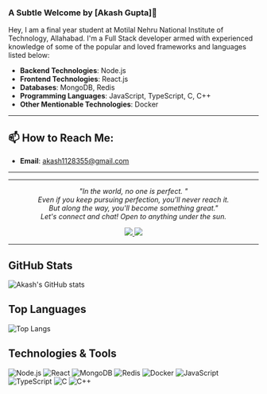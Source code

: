 ### A Subtle Welcome by [Akash Gupta]👋

Hey, I am a final year student at Motilal Nehru National Institute of Technology, Allahabad. I'm a Full Stack developer armed with experienced knowledge of some of the popular and loved frameworks and languages listed below:

- **Backend Technologies**: Node.js
- **Frontend Technologies**: React.js
- **Databases**: MongoDB, Redis
- **Programming Languages**: JavaScript, TypeScript, C, C++
- **Other Mentionable Technologies**: Docker

*******

## 📫 How to Reach Me:
- **Email**: akash1128355@gmail.com

*******

<hr>

<p align="center">
  <i>"In the world, no one is perfect. "</i>
  <br/>
    <i>Even if you keep pursuing perfection, you'll never reach it. </i>
<br/>
  <i>But along the way, you'll become something great."</i>
  <br/>
  <i>Let's connect and chat! Open to anything under the sun.</i>
</p>

<p align="center">
  <a href="https://www.linkedin.com/in/akashgupta4081/" target="_blank">
    <img src="https://img.shields.io/badge/-LinkedIn-0077B5?style=for-the-badge&logo=Linkedin&logoColor=white">
  </a>
  <a href="mailto:akash1128355@gmail.com" target="_blank">
    <img src="https://img.shields.io/badge/-Gmail-D14836?style=for-the-badge&logo=Gmail&logoColor=white">
  </a>
</p>

<hr>

## GitHub Stats

![Akash's GitHub stats](https://github-readme-stats.vercel.app/api?username=Akash5307&show_icons=true&hide_border=true&icon_color=5CFF33&theme=nord)

## Top Languages

![Top Langs](https://github-readme-stats.vercel.app/api/top-langs/?username=Akash5307&layout=compact&hide_border=true&theme=nord)

## Technologies & Tools

![Node.js](https://img.shields.io/badge/-Node.js-339933?logo=node.js&logoColor=white)
![React](https://img.shields.io/badge/-React-61DAFB?logo=react&logoColor=white)
![MongoDB](https://img.shields.io/badge/-MongoDB-47A248?logo=mongodb&logoColor=white)
![Redis](https://img.shields.io/badge/-Redis-D82C20?logo=redis&logoColor=white)
![Docker](https://img.shields.io/badge/-Docker-2496ED?logo=docker&logoColor=white)
![JavaScript](https://img.shields.io/badge/-JavaScript-F7DF1E?logo=javascript&logoColor=black)
![TypeScript](https://img.shields.io/badge/-TypeScript-007ACC?logo=typescript&logoColor=white)
![C](https://img.shields.io/badge/-C-A8B9CC?logo=c&logoColor=white)
![C++](https://img.shields.io/badge/-C++-00599C?logo=cplusplus&logoColor=white)


